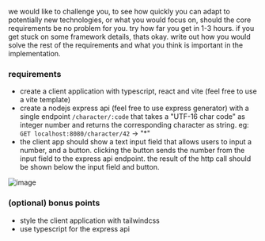 we would like to challenge you, to see how quickly you can adapt to potentially new technologies, or what you would focus on, should the core requirements be no problem for you.
try how far you get in 1-3 hours. if you get stuck on some framework details, thats okay. write out how you would solve the rest of the requirements and what you think is important in the implementation.

### requirements
- create a client application with typescript, react and vite (feel free to use a vite template)
- create a nodejs express api (feel free to use express generator) with a single endpoint `/character/:code` that takes a "UTF-16 char code" as integer number and returns the corresponding character as string. eg: `GET localhost:8080/character/42` -> "*"
- the client app should show a text input field that allows users to input a number, and a button. clicking the button sends the number from the input field to the express api endpoint. the result of the http call should be shown below the input field and button.

![image](https://github.com/kitsunekyo/intro-challenge/assets/8297816/24b134d5-e19f-446c-8129-f15cdb56a66c)

### (optional) bonus points
- style the client application with tailwindcss
- use typescript for the express api
